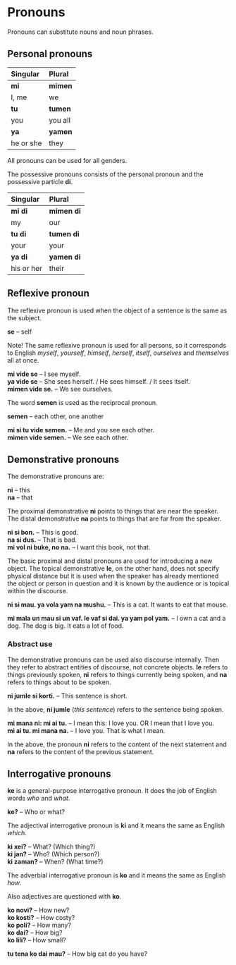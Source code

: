 # Pronouns

Pronouns can substitute nouns and noun phrases.

## Personal pronouns

| Singular    | Plural       |
|:------------|:-------------|
| **mi**      | **mimen**    |
| I, me       | we           |
| **tu**      | **tumen**    |
| you         | you all      |
| **ya**      | **yamen**    |
| he or she   | they         |

All pronouns can be used for all genders.

The possessive pronouns consists of the personal pronoun and the possessive particle **di**.

| Singular    | Plural       |
|:------------|:-------------|
| **mi di**   | **mimen di** |
| my          | our          |
| **tu di**   | **tumen di** |
| your        | your         |
| **ya di**   | **yamen di** |
| his or her  | their        |


## Reflexive pronoun

The reflexive pronoun is used when the object of a sentence is the same as the subject.

**se**
– self

Note! The same reflexive pronoun is used for all persons,
so it corresponds to English _myself_, _yourself_, _himself_, _herself_, _itself_, _ourselves_ and _themselves_ all at once.

**mi vide se**
– I see myself.  
**ya vide se**
– She sees herself. / He sees himself. / It sees itself.  
**mimen vide se.**
– We see ourselves.

The word **semen** is used as the reciprocal pronoun.

**semen**
– each other, one another

**mi si tu vide semen.**
– Me and you see each other.  
**mimen vide semen.**
– We see each other.


## Demonstrative pronouns

The demonstrative pronouns are:

**ni**
– this  
**na**
– that  

The proximal demonstrative **ni** points to things that are near the speaker.
The distal demonstrative **na** points to things that are far from the speaker.

**ni si bon.**
– This is good.  
**na si dus.**
– That is bad.  
**mi vol ni buke, no na.**
– I want this book, not that.

The basic proximal and distal pronouns are used for introducing a new object.
The topical demonstrative **le**, on the other hand,
does not specify physical distance
but it is used when the speaker has already mentioned the object or person in question
and it is known by the audience or is topical within the discourse.

**ni si mau. ya vola yam na mushu.**
– This is a cat. It wants to eat that mouse.

**mi mala un mau si un vaf. le vaf si dai. ya yam pol yam.**
– I own a cat and a dog. The dog is big. It eats a lot of food.


### Abstract use

The demonstrative pronouns can be used also discourse internally.
Then they refer to abstract entities of discourse, not concrete objects.
**le** refers to things previously spoken,
**ni** refers to things currently being spoken,
and **na** refers to things about to be spoken.

**ni jumle si korti.**
– This sentence is short.

In the above, **ni jumle** (_this sentence_) refers to the sentence being spoken.

**mi mana ni: mi ai tu.**
– I mean this: I love you. OR I mean that I love you.  
**mi ai tu. mi mana na.**
– I love you. That is what I mean.

In the above, the pronoun **ni** refers to the content of the next statement
and **na** refers to the content of the previous statement.


## Interrogative pronouns

**ke** is a general-purpose interrogative pronoun.
It does the job of English words _who_ and _what_.

**ke?**
– Who or what?  

The adjectival interrogative pronoun is **ki**
and it means the same as English _which_.

**ki xei?**
– What? (Which thing?)  
**ki jan?**
– Who? (Which person?)  
**ki zaman?**
– When? (What time?)  

The adverbial interrogative pronoun is **ko**
and it means the same as English _how_.

Also adjectives are questioned with **ko**.

**ko novi?**
– How new?  
**ko kosti?**
– How costy?  
**ko poli?**
– How many?  
**ko dai?**
– How big?  
**ko lili?**
– How small?

**tu tena ko dai mau?**
– How big cat do you have?


